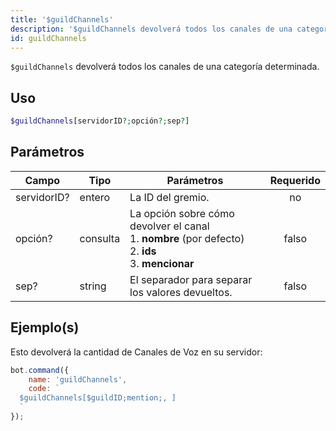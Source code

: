 ```yaml
---
title: '$guildChannels'
description: '$guildChannels devolverá todos los canales de una categoría determinada.'
id: guildChannels
---
```


`$guildChannels` devolverá todos los canales de una categoría determinada.

## Uso

```php
$guildChannels[servidorID?;opción?;sep?]
```

## Parámetros

| Campo       | Tipo     | Parámetros                                                                                                                            | Requerido |
| ----------- | -------- | ------------------------------------------------------------------------------------------------------------------------------------- |:---------:|
| servidorID? | entero   | La ID del gremio.                                                                                                                     |    no     |
| opción?     | consulta | La opción sobre cómo devolver el canal <br /> 1. **nombre** (por defecto) <br /> 2. **ids** <br /> 3. **mencionar** |   falso   |
| sep?        | string   | El separador para separar los valores devueltos.                                                                                      |   falso   |

## Ejemplo(s)

Esto devolverá la cantidad de Canales de Voz en su servidor:

```javascript
bot.command({
    name: 'guildChannels',
    code: `
  $guildChannels[$guildID;mention;, ]
  `
});
```
